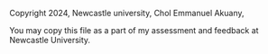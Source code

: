 Copyright 2024, Newcastle university, Chol Emmanuel Akuany,

You may copy this file as a part of my assessment and feedback at Newcastle University.
